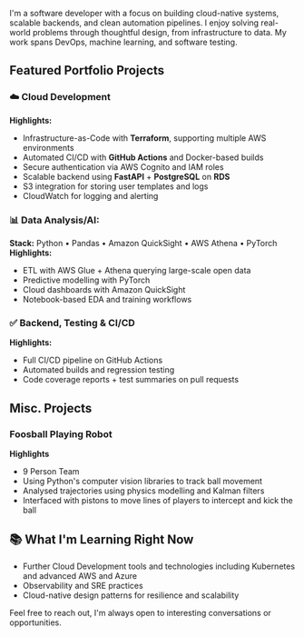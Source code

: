 I'm a software developer with a focus on building cloud-native systems, scalable backends, and clean automation pipelines. I enjoy solving real-world problems through thoughtful design, from infrastructure to data. My work spans DevOps, machine learning, and software testing.

## Featured Portfolio Projects

### ☁️ Cloud Development
**Highlights:**
- Infrastructure-as-Code with **Terraform**, supporting multiple AWS environments
- Automated CI/CD with **GitHub Actions** and Docker-based builds
- Secure authentication via AWS Cognito and IAM roles
- Scalable backend using **FastAPI** + **PostgreSQL** on **RDS**
- S3 integration for storing user templates and logs
- CloudWatch for logging and alerting

### 📊 Data Analysis/AI: 
**Stack:** Python • Pandas • Amazon QuickSight • AWS Athena • PyTorch
**Highlights:**
- ETL with AWS Glue + Athena querying large-scale open data
- Predictive modelling with PyTorch
- Cloud dashboards with Amazon QuickSight
- Notebook-based EDA and training workflows

### ✅ Backend, Testing & CI/CD
**Highlights:**
- Full CI/CD pipeline on GitHub Actions
- Automated builds and regression testing
- Code coverage reports + test summaries on pull requests

## Misc. Projects
### Foosball Playing Robot
**Highlights**
- 9 Person Team
- Using Python's computer vision libraries to track ball movement
- Analysed trajectories using physics modelling and Kalman filters
- Interfaced with pistons to move lines of players to intercept and kick the ball

## 📚 What I'm Learning Right Now
- Further Cloud Development tools and technologies including Kubernetes and advanced AWS and Azure
- Observability and SRE practices
- Cloud-native design patterns for resilience and scalability

Feel free to reach out, I'm always open to interesting conversations or opportunities.

